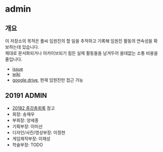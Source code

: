# admin

## 개요

이 저장소의 목적은 풀씨 임원진의 할 일을 추적하고 기록해 임원진 활동의 연속성을 확보하는데 있습니다.  
제대로 문서화되거나 아카이브되기 힘든 실제 활동들을 남겨두어 쓸데없는 소통 비용을 줄입니다.  

- [issue](https://github.com/PoolC/admin/issues)
- [wiki](https://github.com/PoolC/admin/wiki)
- [google drive](https://drive.google.com/drive/folders/1OUesgsRnSrY0LRhaLJvTb1HP9ZPuIkbN?usp=sharing), 현재 임원진만 접근 가능

## 20191 ADMIN

- [20182 종강총회록](https://github.com/PoolC/admin/wiki/20182-%EC%A2%85%EA%B0%95%EC%B4%9D%ED%9A%8C%EB%A1%9D) 참고
- 회장: 송재우
- 부회장: 양세종
- 기획부장: 이미선
- 디자인/사진/영상부장: 이정현
- 게임제작부장: 이재성
- 학술부장: TODO
